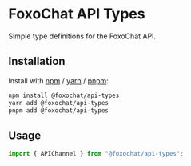 # FoxoChat API Types

Simple type definitions for the FoxoChat API.

## Installation

Install with [npm](https://www.npmjs.com/) / [yarn](https://yarnpkg.com) / [pnpm](https://pnpm.js.org/):

```sh
npm install @foxochat/api-types
yarn add @foxochat/api-types
pnpm add @foxochat/api-types
```

## Usage

```ts
import { APIChannel } from "@foxochat/api-types";
```
